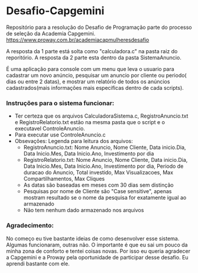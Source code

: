 # Desafio-Capgemini
Repositório para a resolução do Desafio de Programação parte do processo de seleção da Academia Capgemini.
https://www.proway.com.br/academiacapmulheresdesafio

A resposta da 1 parte está solta como "calculadora.c" na pasta raiz do reporitório. 
A resposta da 2 parte esta dentro da pasta SistemaAnuncio.

É uma aplicação para console com um menu que leva o usuario para cadastrar um novo anúncio, pesquisar um anuncio por cliente ou periodo( dias ou entre 2 datas), e mostrar um relatório de todos os anúncios cadastrados(mais informações mais especificas dentro de cada scripts).

### Instruções para o sistema funcionar:
  - Ter certeza que os arquivos CalculadoraSistema.c, RegistroAnuncio.txt e RegistroRelatorio.txt estão na mesma pasta que o script e o executavel ControleAnuncio.
  - Para executar use ControleAnuncio.c
  - Obsevações: 
    Legenda para leitura dos arquivos:
     - RegistroAnuncio.txt: Nome Anuncio, Nome Cliente, Data inicio.Dia, Data Inicio.Mes, Data Inicio.Ano, Investimento por dia
     - RegistroRelatorio.txt: Nome Anuncio, Nome Cliente, Data inicio.Dia, Data Inicio.Mes, Data Inicio.Ano, Investimento por dia, Periodo de duracao do Anuncio, Total investido, Max Visualizacoes, Max Compartilhamentos, Max Cliques
    - As datas são baseadas em meses com 30 dias sem distinção
    - Pesquisas por nome de Cliente são "Case sensitive", apenas mostram resultado se o nome da pesquisa for exatamente igual ao armazenado
    - Não tem nenhum dado armazenado nos arquivos

      

### Agradecimento:

No começo eu tive bastante ideias de como desenvolver esse sistema. Algumas funcionaram, outras não. O importante é que eu sai um pouco da minha zona de conforto e tentei coisas novas. Por isso eu queria agradecer a Capgemini e a Proway pela oportunidade de participar desse desafio. Eu aprendi bastante com ele.



